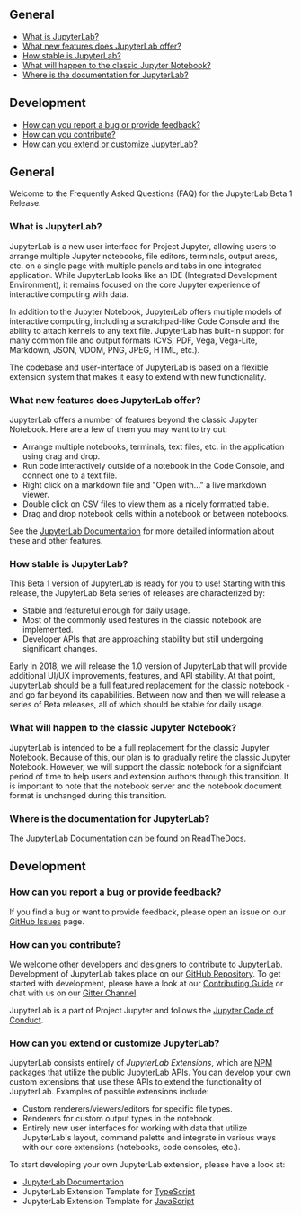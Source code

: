 ## General

* [What is JupyterLab?](#What-is-JupyterLab?)
* [What new features does JupyterLab offer?](#What-new-features-does-JupyterLab-offer?)
* [How stable is JupyterLab?](#How-stable-is-JupyterLab?)
* [What will happen to the classic Jupyter Notebook?](#What-will-happen-to-the-classic-Jupyter-Notebook?)
* [Where is the documentation for JupyterLab?](#Where-is-the-documentation-for-JupyterLab?)

## Development

* [How can you report a bug or provide feedback?](#How-can-you-report-a-bug-or-provide-feedback?)
* [How can you contribute?](#How-can-you-contribute?)
* [How can you extend or customize JupyterLab?](#How-can-you-extend-or-customize-JupyterLab?)

## General

Welcome to the Frequently Asked Questions (FAQ) for the JupyterLab Beta 1 Release.

### What is JupyterLab?

JupyterLab is a new user interface for Project Jupyter, allowing users to
arrange multiple Jupyter notebooks, file editors, terminals, output areas,
etc. on a single page with multiple panels and tabs in one integrated
application. While JupyterLab looks like an IDE (Integrated Development
Environment), it remains focused on the core Jupyter experience of
interactive computing with data.

In addition to the Jupyter Notebook, JupyterLab offers multiple models of
interactive computing, including a scratchpad-like Code Console and the
ability to attach kernels to any text file. JupyterLab has
built-in support for many common file and output formats (CVS, PDF, Vega,
Vega-Lite, Markdown, JSON, VDOM, PNG, JPEG, HTML, etc.).

The codebase and user-interface of JupyterLab is based on a flexible extension
system that makes it easy to extend with new functionality.

### What new features does JupyterLab offer?

JupyterLab offers a number of features beyond the classic Jupyter
Notebook. Here are a few of them you may want to try out:

* Arrange multiple notebooks, terminals, text files, etc. in the
  application using drag and drop.
* Run code interactively outside of a notebook in the Code Console, and
  connect one to a text file.
* Right click on a markdown file and "Open with..." a live markdown viewer.
* Double click on CSV files to view them as a nicely formatted table.
* Drag and drop notebook cells within a notebook or between notebooks.

See the [JupyterLab Documentation](http://jupyterlab.readthedocs.io/en/latest/)
for more detailed information about these and other features.

### How stable is JupyterLab?

This Beta 1 version of JupyterLab is ready for you to use! Starting with this
release, the JupyterLab Beta series of releases are characterized by:

* Stable and featureful enough for daily usage.
* Most of the commonly used features in the classic notebook are
  implemented.
* Developer APIs that are approaching stability but still undergoing
  significant changes.

Early in 2018, we will release the 1.0 version of JupyterLab that will
provide additional UI/UX improvements, features, and API stability. At
that point, JupyterLab should be a full featured replacement for the
classic notebook - and go far beyond its capabilities. Between now and then
we will release a series of Beta releases, all of which should be stable
for daily usage.

### What will happen to the classic Jupyter Notebook?

JupyterLab is intended to be a full replacement for the classic Jupyter
Notebook. Because of this, our plan is to gradually retire the classic
Jupyter Notebook. However, we will support the classic notebook for a
signifciant period of time to help users and extension authors through
this transition. It is important to note that the notebook server
and the notebook document format is unchanged during this transition.

### Where is the documentation for JupyterLab?

The [JupyterLab Documentation](http://jupyterlab.readthedocs.io/en/latest/) can be found on ReadTheDocs.

## Development

### How can you report a bug or provide feedback?

If you find a bug or want to provide feedback, please open an issue
on our [GitHub Issues](https://github.com/jupyterlab/jupyterlab/issues) page.

### How can you contribute?

We welcome other developers and designers to contribute to JupyterLab.
Development of JupyterLab takes place on our
[GitHub Repository](https://github.com/jupyterlab/jupyterlab).
To get started with development, please have a look at our
[Contributing Guide](https://github.com/jupyterlab/jupyterlab/blob/master/CONTRIBUTING.md)
or chat with us on our [Gitter Channel](https://gitter.im/jupyterlab/jupyterlab).

JupyterLab is a
part of Project Jupyter and follows the
[Jupyter Code of Conduct](https://github.com/jupyter/governance/blob/master/conduct/code_of_conduct.md).

### How can you extend or customize JupyterLab?

JupyterLab consists entirely of *JupyterLab Extensions*, which are
[NPM](https://www.npmjs.com/) packages that utilize the public JupyterLab
APIs. You can develop your own custom extensions that use these APIs to
extend the functionality of JupyterLab. Examples of possible extensions include:

* Custom renderers/viewers/editors for specific file types.
* Renderers for custom output types in the notebook.
* Entirely new user interfaces for working with data that utilize
  JupyterLab's layout, command palette and integrate in various ways
  with our core extensions (notebooks, code consoles, etc.).

To start developing your own JupyterLab extension, please have a look
at:

* [JupyterLab Documentation](http://jupyterlab.readthedocs.io/en/latest/)
* JupyterLab Extension Template for [TypeScript](https://github.com/jupyterlab/extension-cookiecutter-ts)
* JupyterLab Extension Template for [JavaScript](https://github.com/jupyterlab/extension-cookiecutter-js)
